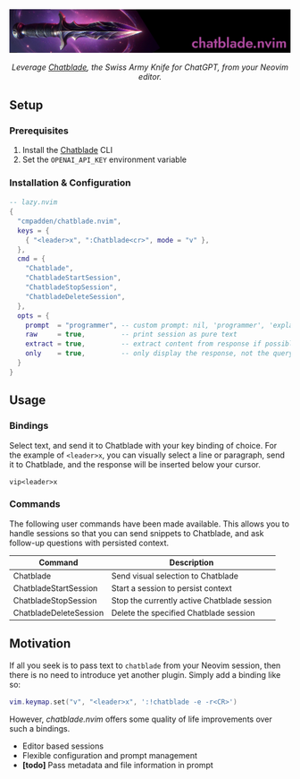 <div align="center">
    <img alt="chatblade.nvim banner" src=".github/chatblade.nvim.png">
    <br>
    <p>
        <i>Leverage <a href="https://github.com/npiv/chatblade">Chatblade</a>, the Swiss Army Knife for ChatGPT, from your Neovim editor.</i>
    </p>
</div>

## Setup

### Prerequisites

1. Install the [Chatblade](https://github.com/npiv/chatblade) CLI
2. Set the `OPENAI_API_KEY` environment variable

### Installation & Configuration

```lua
-- lazy.nvim
{
  "cmpadden/chatblade.nvim",
  keys = {
    { "<leader>x", ":Chatblade<cr>", mode = "v" },
  },
  cmd = {
    "Chatblade",
    "ChatbladeStartSession",
    "ChatbladeStopSession",
    "ChatbladeDeleteSession",
  },
  opts = {
    prompt  = "programmer", -- custom prompt: nil, 'programmer', 'explain', etc
    raw     = true,         -- print session as pure text
    extract = true,         -- extract content from response if possible (either json or code)
    only    = true,         -- only display the response, not the query
  }
}
```

## Usage

### Bindings

Select text, and send it to Chatblade with your key binding of choice. For the example
of `<leader>x`, you can visually select a line or paragraph, send it to Chatblade, and
the response will be inserted below your cursor.

```
vip<leader>x
```

### Commands

The following user commands have been made available. This allows you to handle sessions
so that you can send snippets to Chatblade, and ask follow-up questions with persisted
context.

| Command                | Description                                 |
| ---------------------- | ------------------------------------------- |
| Chatblade              | Send visual selection to Chatblade          |
| ChatbladeStartSession  | Start a session to persist context          |
| ChatbladeStopSession   | Stop the currently active Chatblade session |
| ChatbladeDeleteSession | Delete the specified Chatblade session      |

## Motivation

If all you seek is to pass text to `chatblade` from your Neovim session, then there is no need to introduce yet another plugin. Simply add a binding like so:

```lua
vim.keymap.set("v", "<leader>x", ':!chatblade -e -r<CR>')
```

However, _chatblade.nvim_ offers some quality of life improvements over such a bindings.

- Editor based sessions
- Flexible configuration and prompt management
- **[todo]** Pass metadata and file information in prompt
